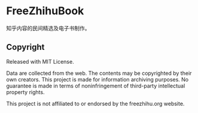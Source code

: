 # FreeZhihuBook

知乎内容的民间精选及电子书制作。



## Copyright

Released with MIT License.

Data are collected from the web. The contents may be copyrighted by their own creators.
This project is made for information archiving purposes.
No guarantee is made in terms of noninfringement of third-party intellectual property rights.

This project is not affiliated to or endorsed by the freezhihu.org website.
